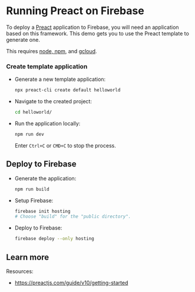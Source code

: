 # Running Preact on Firebase

<!--- Generated 2022-08-24 06:28:16.967201 -->

To deploy a [Preact](https://preactjs.com/) application to Firebase, you will need an application
based on this framework. This demo gets you to use the Preact template to generate one. 

This requires [node, npm](https://cloud.google.com/nodejs/docs/setup), and [gcloud](https://cloud.google.com/sdk/docs/install). 

### Create template application


* Generate a new template application: 

    ```bash
    npx preact-cli create default helloworld
    ```




* Navigate to the created project:

    ```bash
    cd helloworld/
    ```

* Run the application locally:

    ```bash
    npm run dev
    ```

    Enter `Ctrl+C` or `CMD+C` to stop the process.




## Deploy to Firebase

* Generate the application: 

    ```bash
    npm run build
    ```

* Setup Firebase: 

    ```bash
    firebase init hosting
    # Choose "build" for the "public directory".
    ```

* Deploy to Firebase: 

    ```bash
    firebase deploy --only hosting
    ```



## Learn more

Resources: 

- https://preactjs.com/guide/v10/getting-started
